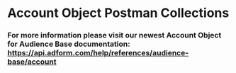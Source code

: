 # Account Object Postman Collections
### For more information please visit our newest Account Object for Audience Base documentation: https://api.adform.com/help/references/audience-base/account